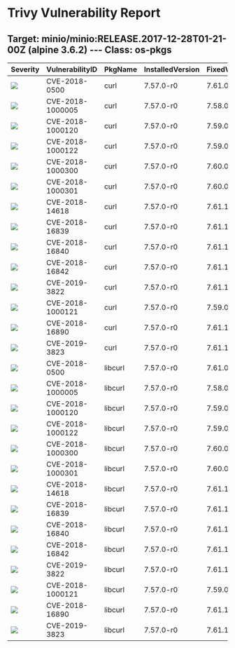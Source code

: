 # Trivy Vulnerability Report




## Target: minio/minio:RELEASE.2017-12-28T01-21-00Z (alpine 3.6.2) --- Class: os-pkgs
|Severity|VulnerabilityID|PkgName|InstalledVersion|FixedVersion|
|--------|---------------|-------|----------------|------------|
|![](https://img.shields.io/badge/-CRITICAL-red)|CVE-2018-0500|curl|7.57.0-r0|7.61.0-r0|
|![](https://img.shields.io/badge/-CRITICAL-red)|CVE-2018-1000005|curl|7.57.0-r0|7.58.0-r0|
|![](https://img.shields.io/badge/-CRITICAL-red)|CVE-2018-1000120|curl|7.57.0-r0|7.59.0-r0|
|![](https://img.shields.io/badge/-CRITICAL-red)|CVE-2018-1000122|curl|7.57.0-r0|7.59.0-r0|
|![](https://img.shields.io/badge/-CRITICAL-red)|CVE-2018-1000300|curl|7.57.0-r0|7.60.0-r0|
|![](https://img.shields.io/badge/-CRITICAL-red)|CVE-2018-1000301|curl|7.57.0-r0|7.60.0-r0|
|![](https://img.shields.io/badge/-CRITICAL-red)|CVE-2018-14618|curl|7.57.0-r0|7.61.1-r0|
|![](https://img.shields.io/badge/-CRITICAL-red)|CVE-2018-16839|curl|7.57.0-r0|7.61.1-r1|
|![](https://img.shields.io/badge/-CRITICAL-red)|CVE-2018-16840|curl|7.57.0-r0|7.61.1-r1|
|![](https://img.shields.io/badge/-CRITICAL-red)|CVE-2018-16842|curl|7.57.0-r0|7.61.1-r1|
|![](https://img.shields.io/badge/-CRITICAL-red)|CVE-2019-3822|curl|7.57.0-r0|7.61.1-r2|
|![](https://img.shields.io/badge/-HIGH-orange)|CVE-2018-1000121|curl|7.57.0-r0|7.59.0-r0|
|![](https://img.shields.io/badge/-HIGH-orange)|CVE-2018-16890|curl|7.57.0-r0|7.61.1-r2|
|![](https://img.shields.io/badge/-HIGH-orange)|CVE-2019-3823|curl|7.57.0-r0|7.61.1-r2|
|![](https://img.shields.io/badge/-CRITICAL-red)|CVE-2018-0500|libcurl|7.57.0-r0|7.61.0-r0|
|![](https://img.shields.io/badge/-CRITICAL-red)|CVE-2018-1000005|libcurl|7.57.0-r0|7.58.0-r0|
|![](https://img.shields.io/badge/-CRITICAL-red)|CVE-2018-1000120|libcurl|7.57.0-r0|7.59.0-r0|
|![](https://img.shields.io/badge/-CRITICAL-red)|CVE-2018-1000122|libcurl|7.57.0-r0|7.59.0-r0|
|![](https://img.shields.io/badge/-CRITICAL-red)|CVE-2018-1000300|libcurl|7.57.0-r0|7.60.0-r0|
|![](https://img.shields.io/badge/-CRITICAL-red)|CVE-2018-1000301|libcurl|7.57.0-r0|7.60.0-r0|
|![](https://img.shields.io/badge/-CRITICAL-red)|CVE-2018-14618|libcurl|7.57.0-r0|7.61.1-r0|
|![](https://img.shields.io/badge/-CRITICAL-red)|CVE-2018-16839|libcurl|7.57.0-r0|7.61.1-r1|
|![](https://img.shields.io/badge/-CRITICAL-red)|CVE-2018-16840|libcurl|7.57.0-r0|7.61.1-r1|
|![](https://img.shields.io/badge/-CRITICAL-red)|CVE-2018-16842|libcurl|7.57.0-r0|7.61.1-r1|
|![](https://img.shields.io/badge/-CRITICAL-red)|CVE-2019-3822|libcurl|7.57.0-r0|7.61.1-r2|
|![](https://img.shields.io/badge/-HIGH-orange)|CVE-2018-1000121|libcurl|7.57.0-r0|7.59.0-r0|
|![](https://img.shields.io/badge/-HIGH-orange)|CVE-2018-16890|libcurl|7.57.0-r0|7.61.1-r2|
|![](https://img.shields.io/badge/-HIGH-orange)|CVE-2019-3823|libcurl|7.57.0-r0|7.61.1-r2|

